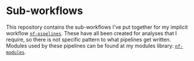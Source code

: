 # Sub-workflows

This repository contains the sub-workflows I've put together for my implicit workflow [`nf-pipelines`][nf_pipelines].
These have all been created for analyses that I require, so there is not specific pattern to what pipelines get written.
Modules used by these pipelines can be found at my modules library: [`nf-modules`][nf_modules].

[nf_pipelines]: https://github.com/a-lud/nf-pipelines
[nf_modules]: https://github.com/a-lud/nf-modules